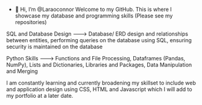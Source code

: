 - 👋 Hi, I’m @Laraoconnor
Welcome to my GitHub.
This is where I showcase my database and programming skills (Please see my repositories)

SQL and Database Design ---> Database/ ERD design and relationships between entities, performing queries on the database using SQL, ensuring security is maintained on the database 

Python Skills ---> Functions and File Processing, Dataframes (Pandas, NumPy), Lists and Dictionaries, Libraries and Packages, Data Manipulation and Merging

I am constantly learning and currently broadening my skillset to include web and application design using CSS, HTML and Javascript which I will add to my portfolio at a later date.
